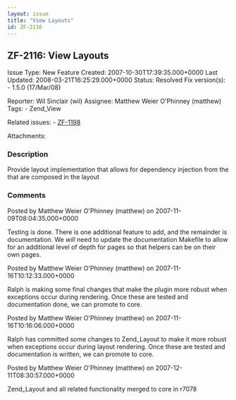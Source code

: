 ```yaml
---
layout: issue
title: "View Layouts"
id: ZF-2116
---
```


ZF-2116: View Layouts
---------------------

 Issue Type: New Feature Created: 2007-10-30T17:39:35.000+0000 Last Updated: 2008-03-21T16:25:29.000+0000 Status: Resolved Fix version(s): - 1.5.0 (17/Mar/08)
 
 Reporter:  Wil Sinclair (wil)  Assignee:  Matthew Weier O'Phinney (matthew)  Tags: - Zend\_View
 
 Related issues: - [ZF-1198](/issues/browse/ZF-1198)
 
 Attachments: 
### Description

Provide layout implementation that allows for dependency injection from the that are composed in the layout

 

 

### Comments

Posted by Matthew Weier O'Phinney (matthew) on 2007-11-09T08:04:35.000+0000

Testing is done. There is one additional feature to add, and the remainder is documentation. We _will_ need to update the documentation Makefile to allow for an additional level of depth for pages so that helpers can be on their own pages.

 

 

Posted by Matthew Weier O'Phinney (matthew) on 2007-11-16T10:12:33.000+0000

Ralph is making some final changes that make the plugin more robust when exceptions occur during rendering. Once these are tested and documentation done, we can promote to core.

 

 

Posted by Matthew Weier O'Phinney (matthew) on 2007-11-16T10:16:06.000+0000

Ralph has committed some changes to Zend\_Layout to make it more robust when exceptions occur during layout rendering. Once these are tested and documentation is written, we can promote to core.

 

 

Posted by Matthew Weier O'Phinney (matthew) on 2007-12-11T08:30:57.000+0000

Zend\_Layout and all related functionality merged to core in r7078

 

 